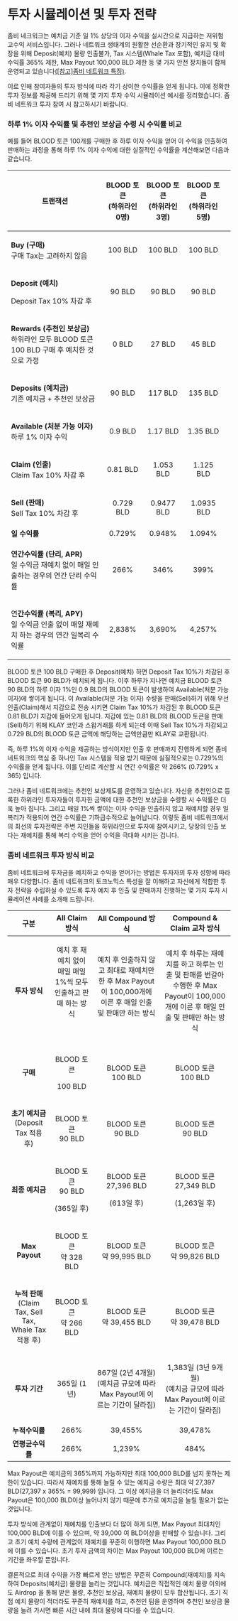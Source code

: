 # 투자 시뮬레이션 및 투자 전략

좀비 네크워크는 예치금 기준 일 1% 상당의 이자 수익을 실시간으로 지급하는 저위험 고수익 서비스입니다. 그러나 네트워크 생태계의 원활한 선순환과 장기적인 유지 및 확장을 위해 Deposit(예치) 물량 인출불가, Tax 시스템(Whale Tax 포함), 예치금 대비 수익률 365% 제한, Max Payout 100,000 BLD 제한 등 몇 가지 안전 장치들이 함께 운영되고 있습니다[(\[참고\]좀비 네트워크 특징)](broken-reference).&#x20;

이로 인해 참여자들의 투자 방식에 따라 각기 상이한 수익률을 얻게 됩니다. 이에 정확한 투자 정보를 제공해 드리기 위해 몇 가지 투자 수익 시뮬레이션 예시를 정리했습니다. 좀비 네트워크 투자 참여 시 참고하시기 바랍니다.

### 하루 1% 이자 수익률 및 추천인 보상금 수령 시 수익률 비교

예를 들어 BLOOD 토큰 100개를 구매한 후 하루 이자 수익을 얻어 이 수익을 인출하여 판매하는 과정을 통해 하루 1% 이자 수익에 대한 실질적인 수익률을 계산해보면 다음과 같습니다.

| **트랜잭션**                                                                                               | <p><strong>BLOOD 토큰</strong><br><strong>(하위라인 0명)</strong></p> | <p><strong>BLOOD 토큰</strong><br><strong>(하위라인 3명)</strong></p> | <p><strong>BLOOD 토큰</strong><br><strong>(하위라인 5명)</strong></p> |   |
| ------------------------------------------------------------------------------------------------------ | :------------------------------------------------------------: | :------------------------------------------------------------: | :------------------------------------------------------------: | - |
| <p><strong>Buy (구매)</strong><br><strong></strong>구매 Tax는 고려하지 않음</p>                                   |                            100  BLD                            |                             100 BLD                            |                             100 BLD                            |   |
| <p><strong>Deposit (예치)</strong> </p><p>Deposit Tax 10% 차감 후</p>                                       |                             90 BLD                             |                             90 BLD                             |                             90 BLD                             |   |
| <p><strong>Rewards (추천인 보상금)</strong><br><strong></strong>하위라인 모두 BLOOD 토큰 100 BLD 구매 후 예치한 것으로 가정</p> |                              0 BLD                             |                             27 BLD                             |                             45 BLD                             |   |
| <p><strong>Deposits (예치금)</strong><br><strong></strong>기존 예치금 + 추천인 보상금</p>                            |                             90 BLD                             |                             117 BLD                            |                             135 BLD                            |   |
| <p><strong>Available (처분 가능 이자)</strong><br><strong></strong>하루 1% 이자 수익</p>                           |                             0.9 BLD                            |                            1.17 BLD                            |                            1.35 BLD                            |   |
| <p><strong>Claim (인출)</strong><br><strong></strong>Claim Tax 10% 차감 후</p>                              |                            0.81 BLD                            |                            1.053 BLD                           |                            1.125 BLD                           |   |
| <p><strong>Sell (판매)</strong><br><strong></strong>Sell Tax 10% 차감 후</p>                                |                            0.729 BLD                           |                           0.9477 BLD                           |                           1.0935 BLD                           |   |
| **일 수익률**                                                                                              |                             0.729%                             |                             0.948%                             |                             1.094%                             |   |
| <p><strong>연간수익률 (단리, APR)</strong><br>일 수익금 재예치 없이 매일 인출하는 경우의 연간 단리 수익률</p>                          |                              266%                              |                              346%                              |                              399%                              |   |
| <p>연<strong>간수익률 (복리, APY)</strong><br>일 수익금 인출 없이 매일 재예치 하는 경우의 연간 일복리 수익률</p>                        |                             2,838%                             |                             3,690%                             |                             4,257%                             |   |

BLOOD 토큰 100 BLD 구매한 후 Deposit(예치) 하면 Deposit Tax 10%가 차감된 후 BLOOD 토큰 90 BLD가 예치되게 됩니다. 이후 하루가 지나면 예치금 BLOOD 토큰 90 BLD의 하루 이자 1%인 0.9 BLD의 BLOOD 토큰이 발생하여 Available(처분 가능 이자)에 쌓이게 됩니다. 이 Available(처분 가능 이자) 수량을 판매(Sell)하기 위해 우선 인출(Claim)해서 지갑으로 전송 시키면 Claim Tax 10%가 차감된 후 BLOOD 토큰 0.81 BLD가 지갑에 들어오게 됩니다. 지갑에 있는 0.81 BLD의 BLOOD 토큰을 판매(Sell)하기 위해 KLAY 코인과 스왑거래를 하게 되는데 이때 Sell Tax 10%가 차감되고 0.729 BLD의 BLOOD 토큰 금액에 해당하는 금액만큼만 KLAY로 교환됩니다.&#x20;

즉, 하루 1%의 이자 수익을 제공하는 방식이지만 인출 후 판매까지 진행하게 되면 좀비 네트워크의 핵심 중 하나인 Tax 시스템을 적용 받기 때문에 실질적으로는 0.729%의 수익률을 얻게 됩니다. 이를 단리로 계산할 시 연간 수익률은 약 266% (0.729% x 365) 입니다.

그러나 좀비 네트워크에는 추천인 보상제도를 운영하고 있습니다. 자신을 추천인으로 등록한 하위라인 투자자들이 투자한 금액에 대한 추천인 보상금을 수령할 시 수익률은 더욱 높아 집니다. 그리고 매일 1%씩 쌓이는 이자 수익을 인출하지 않고 재예치할 경우 일 복리가 적용되어 연간 수익률은 기하급수적으로 늘어납니다. 이렇듯 좀비 네트워크에서의 최선의 투자전략은 주변 지인들을 하위라인으로 투자에 참여시키고, 당장의 인출 보다는 재예치를 통해 복리 수익을 얻어 수익을 극대화 시키는 겁니다.

### 좀비 네트워크 투자 방식 비교

좀비 네트워크에 투자금을 예치하고 수익을 얻어가는 방법은 투자자의 투자 성향에 따라 매우 다양합니다. 좀비 네트워크의 토크노믹스 특성을 잘 이해하고 자신에게 적합한 투자 전략을 수립하실 수 있도록 투자 예치 후 인출 및 판매까지 진행하는 몇 가지 투자 시뮬레이션 사례를 소개해 드립니다.

|                                 **구분**                                 |                      **All Claim 방식**                     |                                  **All Compound 방식**                                  |                              **Compound & Claim 교차 방식**                              |
| :--------------------------------------------------------------------: | :-------------------------------------------------------: | :-----------------------------------------------------------------------------------: | :----------------------------------------------------------------------------------: |
|                                **투자 방식**                               | <p>예치 후 재예치 없이 매일 매일 1%씩 모두 인출하고 판매 하는 방식<br><br><br></p> | <p>예치 후 인출하지 않고 최대로 재예치만 한 후 Max Payout이 100,000개에 이른 후 매일 인출 및 판매만 하는 방식<br><br></p> | 예치 후 하루는 재예치를 하고 하루는 인출 및 판매를 번갈아 수행한 후 Max Payout이 100,000개에 이른 후 매일 인출 및 판매만 하는 방식 |
|                                 **구매**                                 |               <p>BLOOD 토큰</p><p>100 BLD</p>               |                               <p>BLOOD 토큰<br>100 BLD</p>                              |                              <p>BLOOD 토큰<br>100 BLD</p>                              |
|          <p><strong>초기 예치금</strong><br>(Deposit Tax 적용 후)</p>          |                 <p>BLOOD 토큰<br>90 BLD</p>                 |                               <p>BLOOD 토큰<br>90 BLD</p>                               |                               <p>BLOOD 토큰<br>90 BLD</p>                              |
|                               **최종 예치금**                               |          <p>BLOOD 토큰<br>90 BLD</p><p>(365일 후)</p>         |                     <p>BLOOD 토큰 <br>27,396 BLD</p><p>(613일 후)</p>                     |                    <p>BLOOD 토큰 <br>27,349 BLD</p><p>(1,263일 후)</p>                   |
|                             **Max Payout**                             |                <p>BLOOD 토큰<br>약 328 BLD</p>               |                            <p>BLOOD 토큰<br>약 99,995 BLD</p>                            |                            <p>BLOOD 토큰<br>약 99,826 BLD</p>                           |
| <p><strong>누적 판매</strong><br>(Claim Tax, Sell Tax, Whale Tax 적용 후)</p> |                <p>BLOOD 토큰<br>약 266 BLD</p>               |                            <p>BLOOD 토큰<br>약 39,455 BLD</p>                            |                            <p>BLOOD 토큰<br>약 39,478 BLD</p>                           |
|                                **투자 기간**                               |                         365일 (1년)                         |              <p>867일 (2년 4개월)<br>(예치금 규모에 따라 Max Payout에 이르는 기간이 달라짐)</p>             |            <p>1,383일 (3년 9개월)<br>(예치금 규모에 따라 Max Payout에 이르는 기간이 달라짐)</p>            |
|                                **누적수익률**                               |                            266%                           |                                        39,455%                                        |                                        39,478%                                       |
|                               **연평균수익률**                               |                            266%                           |                                         1,239%                                        |                                         484%                                         |

Max Payout은 예치금의 365%까지 가능하지만 최대 100,000 BLD를 넘지 못하는 제한이 있습니다. 따라서 재예치를 통해 늘릴 수 있는 예치금 수량은 최대 약 27,397 BLD(27,397 x 365% = 99,999) 입니다. 그 이상 예치금을 더 늘리더라도 Max Payout은 100,000 BLD이상 늘어나지 않기 때문에 추가로 예치금을 늘릴 필요가 없는 것입니다.&#x20;

투자 방식에 관계없이 재예치를 인출보다 더 많이 하게 되면, Max Payout 최대치인 100,000 BLD에 이를 수 있으며, 약 39,000 여 BLD이상을 판매할 수 있습니다. 그리고 초기 예치 수량에 관계없이 재예치를 꾸준히 이행하면 Max Payout 100,000 BLD에 이를 수 있습니다. 초기 투자 금액의 차이는 Max Payout 100,000 BLD에 이르는 기간을 좌우할 뿐입니다.&#x20;

결론적으로 최대 수익을 가장 빠르게 얻는 방법은 꾸준히 Compound(재예치)를 지속하여 Deposits(예치금) 물량을 늘리는 것입니다. 예치금은 직접적인 예치 물량 이외에도 Airdrop 을 통해 받은 물량, 추천인 보상금, 재예치 물량이 모두 합산됩니다. 초기 직접 예치 물량이 적더라도 꾸준히 재예치를 하고, 추천인 팀을 운영하며 추천인 보상금 물량을 늘려 가시면 빠른 시간 내에 최대 물량에 다다를 수 있습니다.
